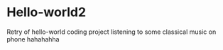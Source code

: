 # Hello-world2

Retry of hello-world coding project
listening to some classical music on phone hahahahha
